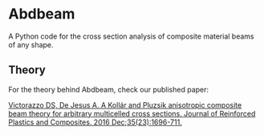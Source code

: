 # Abdbeam
A Python code for the cross section analysis of composite material beams of any shape. 

## Theory
For the theory behind Abdbeam, check our published paper:

[Victorazzo DS, De Jesus A. A Kollár and Pluzsik anisotropic composite beam theory for arbitrary multicelled cross sections. Journal of Reinforced Plastics and Composites. 2016 Dec;35(23):1696-711.](https://journals.sagepub.com/doi/abs/10.1177/0731684416665493)
